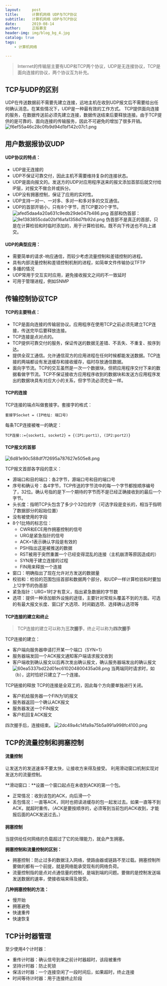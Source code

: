 ```yaml
---
layout:     post
title:      计算机网络 UDP与TCP协议
subtitle:   计算机网络 UDP与TCP协议
date:       2019-08-14
author:     正版慕言
header-img: img/blog_bg_4.jpg
catalog: true
tags:
    - 计算机网络

---
```


> Internet的传输层主要有UDP和TCP两个协议，UDP是无连接协议，TCP是面向连接的协议，两个协议互为补充。

## TCP与UDP的区别

UDP在传送数据前不需要先建立连接，远地主机在收到UDP报文后不需要给出任何确认消息。在某些情况下，UDP是一种最有效的工作方式。
TCP提供面向连接的服务，在数据传送前必须先建立连接，数据传送结束后要释放连接。由于TCP提供的是可靠的、面向连接的传输服务，因此不可避免的增加了很多开销。
![f6ef55a46c28c0fb9d94d1bf142c07c1.png](/img/ComputerNetworks/计算机网络-各种应用和应用层协议使用的传输层协议.png)

## 用户数据报协议UDP

#### UDP协议的特点：

* UDP是无连接的
* UDP不保证可靠交付，因此主机不需要维持复杂的连接状态。
* UDP是面向报文的。发送方的UDP对应用程序送来的报文添加首部后就交付给IP层，对报文不做合并或拆分。
* UDP没有拥塞控制，保证了应用的实时性。
* UDP支持一对一、一对多、多对一和多对多的交互通信。
* UDP的首部开销小，只有8个字节，而TCP要20个字节。
![afed5daa4a20a631c9edb29de047b486.png](/img/ComputerNetworks/计算机网络-UDP的头格式.png)
首部和伪首部：
![9e1383855cda02bf16afa1358d7fb92d.png](/img/ComputerNetworks/计算机网络-UDP的首部和伪首部.png)
伪首部不是真正的首部，只是在计算检验和时临时添加的，用于计算检验和。既不向下传送也不向上递交。

#### UDP的典型应用：

* 需要简单的请求-响应通信，而较少考虑流量控制和差错控制的进程。
* 具有内部流量控制和差错控制机制的进程，如简单文件传输协议TFTP
* 多播的情况
* UDP常用于交互实时应用，避免接收报文之间的不一致延时
* 可用于管理进程，例如SNMP

## 传输控制协议TCP

#### TCP的主要特点：

* TCP是面向连接的传输层协议。应用程序在使用TCP之前必须先建立TCP连接，传送完毕后要释放连接。
* TCP连接是点对点的。
* TCP提供可靠交付的服务，保证传送的数据无差错、不丢失、不重复、按序到达。
* 提供全双工通信。允许通信双方的应用进程在任何时候都能发送数据。TCP连接的两端都设有发送缓存和接收缓存，临时存放通信数据。
* 面向字节流。TCP的交互虽然是一次一个数据块，但把应用程序交付下来的数据看做字节流。TCP不保证接收方应用程序收到的数据块和发送方应用程序发出的数据块具有对应大小的关系，但字节流必须完全一样。

#### TCP的连接
TCP连接的端点叫做套接字。套接字的格式：
```
套接字Socket = (IP地址: 端口号)
```
每条TCP连接被唯一的确定：
```
TCP连接::={socket1, socket2} = {(IP1:port1), (IP2:port2)}
```

#### TCP报文的首部
![6d81e90c588df7f2695a787627e505e8.png](/img/ComputerNetworks/计算机网络-TCP的头格式.png)

TCP报文首部各字段的意义：

* 源端口和目的端口：各2字节，源端口号和目的端口号
* 序号和确认号：各4字节，TCP传送的字节流中的每一个字节都按顺序编号了，32位。确认号指的是下一个期待的字节而不是已经正确接收到的最后一个字节。
* 头长度：指明TCP头包含了多少个32位的字（可选字段是变长的，相当于指明了数据部分的起始位置）
* 没有被使用的字段
* 8个1比特的标志位：
    * CWR和ECE用作拥塞控制的信号
    * URG是紧急指针的信号
    * ACK=1表示确认字段是有效的
    * PSH指出这是被推送的数据
    * RST被用于突然重置一个已经变得混乱的连接（主机崩溃等原因造成的）
    * SYN用于建立连接的过程
    * FIN用来释放一个连接
* 窗口：明确指出了现在允许对方发送的数据量
* 校验和：检验的范围包括首部和数据两个部分，和UDP一样计算检验和时要加上12字节的伪首部
* 紧急指针：URG=1时才有意义，指出紧急数据的字节数
* 选项：提供一种添加额外设施的途径，主要针对常规头覆盖不到的方面。可选的有最大报文长度、窗口扩大选项、时间戳选项、选择确认选项等

#### TCP连接的建立和终止
> TCP连接的建立可以称为**三次握手**，终止可以称为**四次握手**

TCP连接的建立：

* 客户端向服务器申请打开某一个端口（SYN=1）
* 服务器端发回一个ACK报文通知客户端请求报文收到
* 客户端收到确认报文以后再次发出确认报文，确认服务器端发出的确认报文
![60ea5337bd22d01ec610204800435a08.png](/img/ComputerNetworks/计算机网络-TCP建立连接.png)
当两端同时请求时，如（b），这时恰好只建立了一个连接。

TCP链接的释放
TCP的连接是全双工的，因此每个方向要单独进行关闭。

* 客户机给服务器一个FIN为1的报文
* 服务器返回一个确认ACK报文
* 服务器发送一个FIN报文
* 客户机回复ACK报文

四次握手后，连接结束。
![2dc49a4c14fa9a75b5a991a998fc4100.png](/img/ComputerNetworks/计算机网络-TCP释放连接.png)

## TCP的流量控制和拥塞控制

#### 流量控制
让发送方的发送速率不要太快，让接收方来得及接受。
利用滑动窗口机制实现对发送方的流量控制。

**滑动窗口：**设置一个窗口起点在未收到ACK的第一个包。

* 正常情况：收到该包的ACK，向后滑一个
* 丢包情况：一直等ACK，同时也把读进缓存的包一起发过去。如果一直等不到ACK，就超时重传。（ACK是要按顺序的，必须等到当前包的ACK收到，才能报后面的ACK发送过去。）

#### 拥塞控制
当提供给任何网络的负载超过了它的处理能力，就会产生拥塞。

**拥塞控制和流量控制的区别：**

* 拥塞控制：防止过多的数据注入网络，使路由器或链路不至过载。拥塞控制所要做的都有一个前提，就是网络能承受现有的网络负荷。
* 流量控制指的是点对点通信量的控制，是端到端的问题。要做的是控制发送端发送数据的速率，使接收端来得及接受。

**几种拥塞控制的方法：**

* 慢开始
* 拥塞避免
* 快速重传
* 快速恢复

## TCP计时器管理
至少使用4个计时器：

* 重传计时器：确认信号到来之前计时器超时，该段被重传
* 坚持计时器：防止死锁
* 保活计时器：一个连接空闲了一段时间后，如果超时，终止连接
* 时间等待计时器：用于连接终止阶段